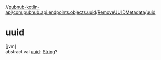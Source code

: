 //[pubnub-kotlin-api](../../../index.md)/[com.pubnub.api.endpoints.objects.uuid](../index.md)/[RemoveUUIDMetadata](index.md)/[uuid](uuid.md)

# uuid

[jvm]\
abstract val [uuid](uuid.md): [String](https://kotlinlang.org/api/core/kotlin-stdlib/kotlin/-string/index.html)?
